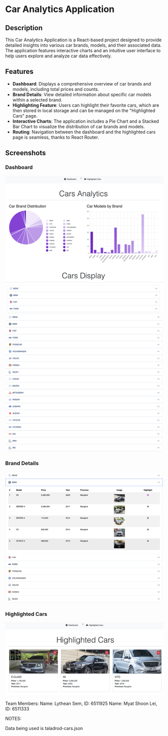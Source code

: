 # Car Analytics Application

## Description

This Car Analytics Application is a React-based project designed to provide detailed insights into various car brands, models, and their associated data. The application features interactive charts and an intuitive user interface to help users explore and analyze car data effectively.

## Features

- **Dashboard**: Displays a comprehensive overview of car brands and models, including total prices and counts.
- **Brand Details**: View detailed information about specific car models within a selected brand.
- **Highlighting Feature**: Users can highlight their favorite cars, which are then stored in local storage and can be managed on the "Highlighted Cars" page.
- **Interactive Charts**: The application includes a Pie Chart and a Stacked Bar Chart to visualize the distribution of car brands and models.
- **Routing**: Navigation between the dashboard and the highlighted cars page is seamless, thanks to React Router.

## Screenshots

### Dashboard

![Dashboard](pictures/Dashboard.png)
![Dashboard](pictures/Dashboard1.png)

### Brand Details

![Brand Details](pictures/Brand-details.png)

### Highlighted Cars

![Highlighted Cars](pictures/highlights.png)

Team Members:
Name: Lythean Sem, ID: 6511925
Name: Myat Shoon Lei, ID: 6511333

NOTES:

Data being used is taladrod-cars.json
